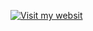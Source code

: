 [![Visit my websit](https://img.shields.io/badge/Website-_--_-blue?style=for-the-badge&logo=About.me&logoColor=white)](https://aniketrachalwar-aboutme.netlify.app/)
